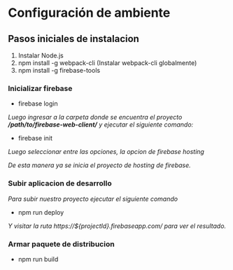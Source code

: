 # Configuración de ambiente 
## Pasos iniciales de instalacion
1. Instalar Node.js
1. npm install -g webpack-cli (Instalar webpack-cli globalmente)
1. npm install -g firebase-tools
### Inicializar firebase
* firebase login 

*Luego ingresar a la carpeta donde se encuentra el proyecto **/path/to/firebase-web-client/** y ejecutar el siguiente comando:*
* firebase init

*Luego seleccionar entre las opciones, la opcion de firebase hosting*

*De esta manera ya se inicia el proyecto de hosting de firebase.*
### Subir aplicacion de desarrollo
*Para subir nuestro proyecto ejecutar el siguiente comando*

* npm run deploy

*Y visitar la ruta https://${projectId}.firebaseapp.com/ para ver el resultado.*

### Armar paquete de distribucion
* npm run build
